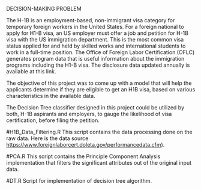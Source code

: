 DECISION-MAKING PROBLEM

The H-1B is an employment-based, non-immigrant visa category for temporary foreign workers in the United States. For a foreign national to apply for H1-B visa, an US employer must offer a job and petition for H-1B visa with the US immigration department. This is the most common visa status applied for and held by skilled works and international students to work in a full-time position.
The Office of Foreign Labor Certification (OFLC) generates program data that is useful information about the immigration programs including the H1-B visa. The disclosure data updated annually is available at this link.

The objective of this project was to come up with a model that will help the applicants determine if they are eligible to get an H1B visa, based on various characteristics in the available data.

 The Decision Tree classifier designed in this project could be utilized by both, H-1B aspirants and employers,  to  gauge  the  likelihood  of  visa  certification, before filing the petition.


#H1B_Data_Filtering.R
This script contains the data processing done on the raw data. Here is the data source https://www.foreignlaborcert.doleta.gov/performancedata.cfm). 

#PCA.R
This script contains the Principle Component Analysis implementation that filters the significant attributes out of the original input data.

#DT.R
Script for implementation of decision tree algorithm.
